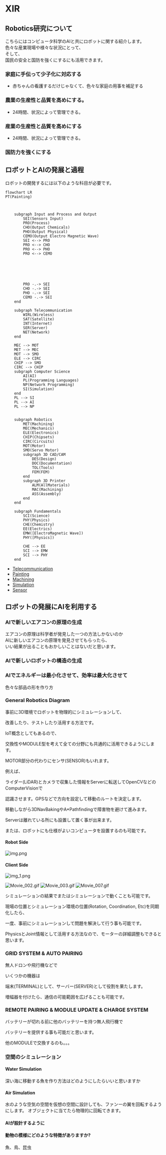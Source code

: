 # XIR

## Robotics研究について
こちらにはコンピュータ科学のAIと共にロボットに関する紹介します。\
色々な産業現場や様々な状況にとって、\
そして、\
国民の安全と国防を強くにするにも活用できます。

### 家庭に手伝って少子化に対応する
* 赤ちゃんの看護するだけじゃなくて、色々な家庭の用事を補足する
### 農業の生産性と品質を高めにする。
* 24時間、状況によって管理できる。
### 産業の生産性と品質を高めにする
* 24時間、状況によって管理できる。
### 国防力を強くにする



## ロボットとAIの発展と過程
ロボットの開発するには以下のような科目が必要です。
```mermaid
flowchart LR
PT(Painting)



    subgraph Input and Process and Output
        SEI(Sensors Input)
        PRO(Process)
        CHO(Output Chemicals)
        PHO(Output Physical)
        CEMO(Output Electro Magnetic Wave)
        SEI <--> PRO
        PRO <--> CHO
        PRO <--> PHO
        PRO <--> CEMO

        
        
        
        

        PRO -.-> SEI
        CHO -.-> SEI
        PHO -.-> SEI
        CEMO -.-> SEI
    end

    subgraph Telecommunication
        WIRL(Wireless)
        SAT(Satellite)
        INT(Internet)
        SER(Server)
        NET(Network)
    end

    MEC --> MOT
    MET --> MEC
    MOT --> SMO
    ELE --> CIRC
    CHIP --> SMO
    CIRC --> CHIP
    subgraph Computer Science
        AI(AI)
        PL(Programming Languages)
        NP(Network Programming)
        SI(Simulation)
    end
    PL --> SI
    PL --> AI
    PL --> NP

    
    subgraph Robotics
        MET(Machining)
        MEC(Mechanics)
        ELE(Electronics)
        CHIP(Chipsets)
        CIRC(Circuits)
        MOT(Motor)
        SMO(Servo Motor)
        subgraph 3D CAD/CAM
            DES(Design)
            DOC(Documentation)
            TOL(Tools)
            FEM(FEM)
        end
        subgraph 3D Printer
            ALM(AllMaterials)
            MAC(Machining)
            ASS(Assembly)
        end
    end
    
    subgraph Fundamentals
        SCI(Science)
        PHY(Physics)
        CHE(Chemistry)
        EE(Electrics)
        EMW([ElectroMagnetic Wave])
        PHY([Physics])
        
        CHE --> EE
        SCI --> EMW
        SCI --> PHY
    end

```
* [Telecommunication](Telecom.md)
* [Painting](Painting.md)
* [Machining](Machining.md)
* [Simulation](Simulation.md)
* [Sensor](Sensor.md)

## ロボットの発展にAIを利用する

### AIで新しいエアコンの原理の生成
エアコンの原理は科学者が発見した一つの方法しかないのか\
AIに新しいエアコンの原理を発見させてもらったら、\
いい結果が出ることもおかしいことはないだと思います。

### AIで新しいロボットの構造の生成

### AIでエネルギーは最小化させて、効率は最大化させて
色々な部品の形を作り方


### General Robotics Diagram
事前に3D環境でロボットを物理的にシミュレーションして、

改善したり、テストしたり活用する方法です。

IoT概念としてもあるので、

交換性やMODULE型を考えて全ての分野にも共通的に活用できるようにします。

MOTOR部分の代わりにセンサ(SENSOR)もいれます。

例えば、

ライダー(LiDAR)とカメラで収集した情報をServerに転送してOpenCVなどのComputerVisionで

認識させます。GPSなどで方向を設定して移動のルートを決定します。

移動しながら3DNavBakingやA*Pathfindingで障害物を避けて進みます。


Serverは離れている所にも設置して置く事が出来ます。

または、ロボットにも仕様がよいコンピュータを設置するのも可能です。



#### Robot Side
![img.png](img.png)

#### Client Side

![img_1.png](img_1.png)

![Movie_002.gif](Movie_002.gif)
![Movie_003.gif](Movie_003.gif)
![Movie_007.gif](Movie_007.gif)

シミュレーションの結果でまたはシミュレーションで動くことも可能です。

現場の位置とシミュレーション環境の位置(Rotation, Coordination, Etc)を同期化したら、

一度、事前にシミュレーションして問題を解決して行う事も可能です。

PhysicsとJoint情報として活用する方法なので、モーターの詳細調整もできると思います。

### GRID SYSTEM & AUTO PAIRING
無人ドロンや飛行機などで

いくつかの機器は

端末(TERMINAL)として、サーバー(SERVER)として役割を果たします。

増幅器を付けたら、通信の可能範囲を広げることも可能です。


### REMOTE PAIRING & MODULE UPDATE & CHARGE SYSTEM
バッテリーが切れる前に他のバッテリーを持つ無人飛行機で

バッテリーを提供する事も可能だと思います。

他のMODULEで交換するのも。。。

### 空間のシミュレーション

#### Water Simulation
深い海に移動する魚を作り方法はどのようにしたらいいと思いますか


#### Air Simulation
水のような空気の空間を仮想の空間に設計しても、ファンーの翼を回転するようにします。
オブジェクトに当てたら物理的に回転てきます。


#### AIが設計するように


#### 動物の模様にどのような特徴がありますか?
魚、鳥、昆虫
